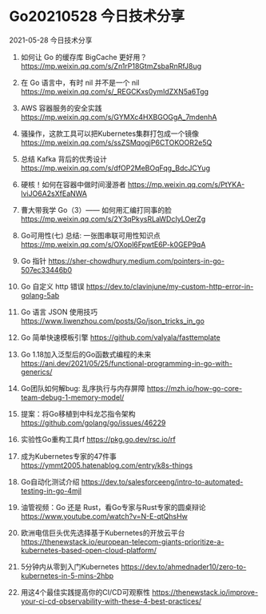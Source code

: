 # Go20210528 今日技术分享



2021-05-28 今日技术分享

1. 如何让 Go 的缓存库 BigCache 更好用？
https://mp.weixin.qq.com/s/Zn1rP18GtmZsbaRnRfJ8ug

2. 在 Go 语言中，有时 nil 并不是一个 nil
https://mp.weixin.qq.com/s/_REGCKxs0ymIdZXN5a6Tgg

3. AWS 容器服务的安全实践
https://mp.weixin.qq.com/s/GYMXc4HXBGOGgA_7mdenhA

4. 骚操作，这款工具可以把Kubernetes集群打包成一个镜像
https://mp.weixin.qq.com/s/ssZSMqogjP6CTOKOOR2e5Q

5. 总结 Kafka 背后的优秀设计
https://mp.weixin.qq.com/s/dfOP2MeBOqFqg_BdcJCYug

6. 硬核！如何在容器中做时间漫游者
https://mp.weixin.qq.com/s/PtYKA-lviJO6A2sXfEaNWA

7. 曹大带我学 Go（3）—— 如何用汇编打同事的脸
https://mp.weixin.qq.com/s/2Y3qPkysRLaWDcIyLOerZg

8. Go可用性(七) 总结: 一张图串联可用性知识点
https://mp.weixin.qq.com/s/OXopl6FpwtE6P-k0GEP9qA

9. Go 指针
https://sher-chowdhury.medium.com/pointers-in-go-507ec33446b0

10. Go 自定义 http 错误
https://dev.to/clavinjune/my-custom-http-error-in-golang-5ab

11. Go 语言 JSON 使用技巧 
https://www.liwenzhou.com/posts/Go/json_tricks_in_go

12. Go 简单快速模板引擎 
https://github.com/valyala/fasttemplate

13. Go 1.18加入泛型后的Go函数式编程的未来
https://ani.dev/2021/05/25/functional-programming-in-go-with-generics/

14. Go团队如何解bug: 乱序执行与内存屏障 
https://mzh.io/how-go-core-team-debug-1-memory-model/

15. 提案：将Go移植到中科龙芯指令架构
https://github.com/golang/go/issues/46229

16. 实验性Go重构工具rf
https://pkg.go.dev/rsc.io/rf

17. 成为Kubernetes专家的47件事
https://ymmt2005.hatenablog.com/entry/k8s-things

18. Go自动化测试介绍
https://dev.to/salesforceeng/intro-to-automated-testing-in-go-4mjl

19. 油管视频：Go 还是 Rust，看Go专家与Rust专家的圆桌辩论
https://www.youtube.com/watch?v=N-E-qtQhsHw

20. 欧洲电信巨头优先选择基于Kubernetes的开放云平台
https://thenewstack.io/european-telecom-giants-prioritize-a-kubernetes-based-open-cloud-platform/

21. 5分钟内从零到入门Kubernetes
https://dev.to/ahmednader10/zero-to-kubernetes-in-5-mins-2hbp

22. 用这4个最佳实践提高你的CI/CD可观察性
https://thenewstack.io/improve-your-ci-cd-observability-with-these-4-best-practices/
